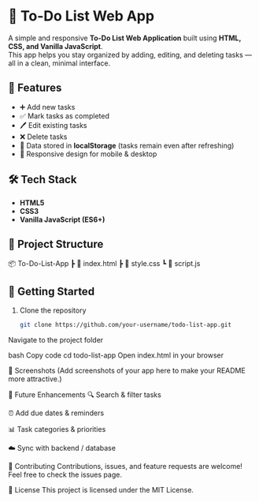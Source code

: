 
# 📝 To-Do List Web App  

A simple and responsive **To-Do List Web Application** built using **HTML, CSS, and Vanilla JavaScript**.  
This app helps you stay organized by adding, editing, and deleting tasks — all in a clean, minimal interface.  

## 🚀 Features
- ➕ Add new tasks  
- ✅ Mark tasks as completed  
- 🖊️ Edit existing tasks  
- ❌ Delete tasks  
- 💾 Data stored in **localStorage** (tasks remain even after refreshing)  
- 📱 Responsive design for mobile & desktop  

## 🛠️ Tech Stack
- **HTML5**  
- **CSS3**  
- **Vanilla JavaScript (ES6+)**  

## 📂 Project Structure
📦 To-Do-List-App
┣ 📜 index.html
┣ 📜 style.css
┗ 📜 script.js

## 🎯 Getting Started
1. Clone the repository  
   ```bash
   git clone https://github.com/your-username/todo-list-app.git
Navigate to the project folder

bash
Copy code
cd todo-list-app
Open index.html in your browser

📸 Screenshots
(Add screenshots of your app here to make your README more attractive.)

🌟 Future Enhancements
🔍 Search & filter tasks

⏰ Add due dates & reminders

📊 Task categories & priorities

☁️ Sync with backend / database

🤝 Contributing
Contributions, issues, and feature requests are welcome!
Feel free to check the issues page.

📜 License
This project is licensed under the MIT License.

